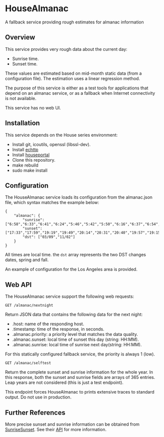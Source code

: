 # HouseAlmanac
A fallback service providing rough estimates for almanac information

## Overview

This service provides very rough data about the current day:
- Sunrise time.
- Sunset time.

These values are estimated based on mid-month static data (from a configuration file). The estimation uses a linear regression method.

The purpose of this service is either as a test tools for applications that depend on an almanac service, or as a fallback when Internet connectivity is not available.

This service has no web UI.

## Installation

This service depends on the House series environment:
* Install git, icoutils, openssl (libssl-dev).
* Install [echttp](https://github.com/pascal-fb-martin/echttp)
* Install [houseportal](https://github.com/pascal-fb-martin/houseportal)
* Clone this repository.
* make rebuild
* sudo make install

## Configuration

The HouseAlmanac service loads its configuration from the almanac.json file, which syntax matches the example below:
```
{
    "almanac": {
        "sunrise": ["6:58","6:33","6:41","6:24","5:46","5:42","5:50","6:16","6:37","6:54","6:28","6:49"],
        "sunset": ["17:33","17:59","19:19","19:49","20:14","20:31","20:40","19:57","19:15","19:33","17:04","17:08"],
        "dst": ["03/09","11/02"]
    }
}
```

All times are local time. the `dst` array represents the two DST changes dates, spring and fall.

An example of configuration for the Los Angeles area is provided.

## Web API

The HouseAlmanac service support the following web requests:
```
GET /almanac/nextnight
```
Return JSON data that contains the following data for the next night:
- .host: name of the responding host.
- .timestamp: time of the response, in seconds.
- .almanac.priority: a priority level that matches the data quality.
- .almanac.sunset: local time of sunset this day (string: HH:MM).
- .almanac.sunrise: local time of sunrise next day(string: HH:MM).

For this statically configured fallback service, the priority is always 1 (low).

```
GET /almanac/selftest
```
Return the complete sunset and sunrise information for the whole year. In this response, both the sunset and sunrise fields are arrays of 365 entries. Leap years are not considered (this is just a test endpoint).

This endpoint forces HouseAlmanac to prints extensive traces to standard output. Do not use in production.

## Further References

More precise sunset and sunrise information can be obtained from [SunriseSunset](https://sunrise-sunset.org). See their [API](https://sunrise-sunset.org/api) for more information.

